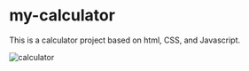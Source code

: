 # my-calculator
This is a calculator project based on html, CSS, and Javascript.

![calculator](https://github.com/Nitesh009-nc/my-calculator/assets/85047762/115ddd03-94d8-4c71-8adc-7f9cbb74b169)

